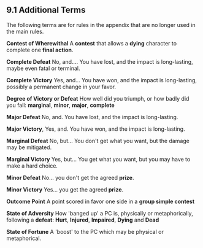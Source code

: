 ## 9.1 Additional Terms

The following terms are for rules in the appendix that are no longer used in the main rules.

**Contest of Wherewithal** A **contest** that allows a **dying** character to complete one **final action**.

**Complete Defeat** No, and.... You have lost, and the impact is long-lasting, maybe even fatal or terminal.

**Complete Victory** Yes, and... You have won, and the impact is long-lasting, possibly a permanent change in your favor.

**Degree of Victory or Defeat** How well did you triumph, or how badly did you fail: **marginal**, **minor**, **major**, **complete**

**Major Defeat** No, and. You have lost, and the impact is long-lasting.

**Major Victory**, Yes, and. You have won, and the impact is long-lasting.

**Marginal Defeat** No, but... You don't get what you want, but the damage may be mitigated.

**Marginal Victory** Yes, but... You get what you want, but you may have to make a hard choice.

**Minor Defeat** No... you don't get the agreed **prize**.

**Minor Victory** Yes... you get the agreed **prize**.

**Outcome Point** A point scored in favor one side in a **group simple contest**

**State of Adversity** How 'banged up' a PC is, physically or metaphorically, following a **defeat**: **Hurt**, **Injured**, **Impaired**, **Dying** and **Dead**

**State of Fortune** A 'boost' to the PC which may be physical or metaphorical.

